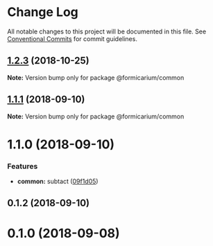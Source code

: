 # Change Log

All notable changes to this project will be documented in this file.
See [Conventional Commits](https://conventionalcommits.org) for commit guidelines.

<a name="1.2.3"></a>
## [1.2.3](https://github.com/formicarium/frontend-monorepo/compare/@formicarium/common@1.1.1...@formicarium/common@1.2.3) (2018-10-25)

**Note:** Version bump only for package @formicarium/common





<a name="1.1.1"></a>
## [1.1.1](https://github.com/formicarium/frontend-monorepo/compare/@formicarium/common@1.1.0...@formicarium/common@1.1.1) (2018-09-10)

**Note:** Version bump only for package @formicarium/common





<a name="1.1.0"></a>
# 1.1.0 (2018-09-10)


### Features

* **common:** subtact ([09f1d05](https://github.com/formicarium/frontend-monorepo/commit/09f1d05))



<a name="0.1.2"></a>
## 0.1.2 (2018-09-10)



<a name="0.1.0"></a>
# 0.1.0 (2018-09-08)
